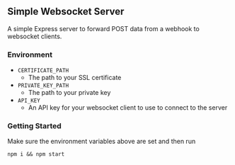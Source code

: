## Simple Websocket Server

A simple Express server to forward POST data from a webhook to websocket clients.

### Environment

- `CERTIFICATE_PATH`
  - The path to your SSL certificate
- `PRIVATE_KEY_PATH`
  - The path to your private key
- `API_KEY`
  - An API key for your websocket client to use to connect to the server

### Getting Started

Make sure the environment variables above are set and then run

```
npm i && npm start
```
